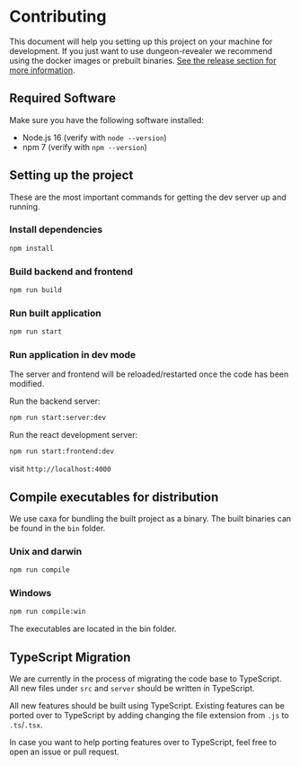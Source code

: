 # Contributing

This document will help you setting up this project on your machine for development. If you just want to use dungeon-revealer we recommend using the docker images or prebuilt binaries. [See the release section for more information](https://github.com/christianivanaj/legends-web-app/releases).

## Required Software

Make sure you have the following software installed:

- Node.js 16 (verify with `node --version`)
- npm 7 (verify with `npm --version`)

## Setting up the project

These are the most important commands for getting the dev server up and running.

### Install dependencies

```bash
npm install
```

### Build backend and frontend

```bash
npm run build
```

### Run built application

```bash
npm run start
```

### Run application in dev mode

The server and frontend will be reloaded/restarted once the code has been modified.

Run the backend server:

```bash
npm run start:server:dev
```

Run the react development server:

```bash
npm run start:frontend:dev
```

visit `http://localhost:4000`

## Compile executables for distribution

We use caxa for bundling the built project as a binary. The built binaries can be found in the `bin` folder.

### Unix and darwin

```bash
npm run compile
```

### Windows

```bash
npm run compile:win
```

The executables are located in the bin folder.

## TypeScript Migration

We are currently in the process of migrating the code base to TypeScript.
All new files under `src` and `server` should be written in TypeScript.

All new features should be built using TypeScript.
Existing features can be ported over to TypeScript by adding changing the file extension from `.js` to `.ts`/`.tsx`.

In case you want to help porting features over to TypeScript, feel free to open an issue or pull request.
